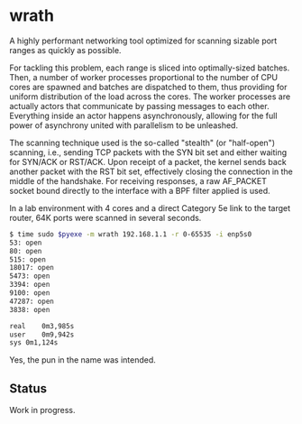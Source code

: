 # wrath

A highly performant networking tool optimized for scanning sizable port ranges as quickly as possible.

For tackling this problem, each range is sliced into optimally-sized batches. Then, a number of worker processes proportional to the number of CPU cores are spawned and batches are dispatched to them, thus providing for uniform distribution of the load across the cores. The worker processes are actually actors that communicate by passing messages to each other. Everything inside an actor happens asynchronously, allowing for the full power of asynchrony united with parallelism to be unleashed.

The scanning technique used is the so-called "stealth" (or "half-open") scanning, i.e., sending TCP packets with the SYN bit set and either waiting for SYN/ACK or RST/ACK. Upon receipt of a packet, the kernel sends back another packet with the RST bit set, effectively closing the connection in the middle of the handshake. For receiving responses, a raw AF_PACKET socket bound directly to the interface with a BPF filter applied is used.

In a lab environment with 4 cores and a direct Category 5e link to the target router, 64K ports were scanned in several seconds.

```sh
$ time sudo $pyexe -m wrath 192.168.1.1 -r 0-65535 -i enp5s0
53: open
80: open
515: open
18017: open
5473: open
3394: open
9100: open
47287: open
3838: open

real	0m3,985s
user	0m9,942s
sys	0m1,124s
```

Yes, the pun in the name was intended.

## Status

Work in progress.